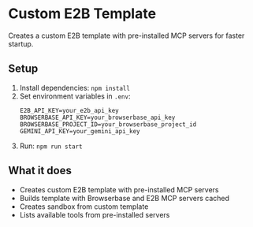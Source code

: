 # Custom E2B Template

Creates a custom E2B template with pre-installed MCP servers for faster startup.

## Setup

1. Install dependencies: `npm install`
2. Set environment variables in `.env`:
   ```
   E2B_API_KEY=your_e2b_api_key
   BROWSERBASE_API_KEY=your_browserbase_api_key
   BROWSERBASE_PROJECT_ID=your_browserbase_project_id
   GEMINI_API_KEY=your_gemini_api_key
   ```
3. Run: `npm run start`

## What it does

- Creates custom E2B template with pre-installed MCP servers
- Builds template with Browserbase and E2B MCP servers cached
- Creates sandbox from custom template
- Lists available tools from pre-installed servers